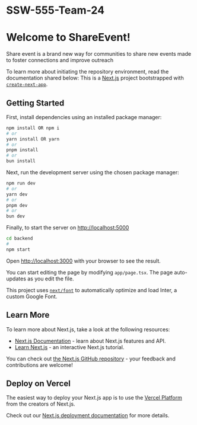 # SSW-555-Team-24

# Welcome to ShareEvent!
Share event is a brand new way for communities to share new events made to foster connections and improve outreach

To learn more about initiating the repository environment, read the documentation shared below:
This is a [Next.js](https://nextjs.org/) project bootstrapped with [`create-next-app`](https://github.com/vercel/next.js/tree/canary/packages/create-next-app).

## Getting Started


First, install dependencies using an installed package manager:

```bash
npm install OR npm i
# or
yarn install OR yarn
# or
pnpm install
# or
bun install
```


Next, run the development server using the chosen package manager:

```bash
npm run dev
# or
yarn dev
# or
pnpm dev
# or
bun dev
```


Finally, to start the server on [http://localhost:5000](http://localhost:5000)

```bash
cd backend
#
npm start
```

Open [http://localhost:3000](http://localhost:3000) with your browser to see the result.

You can start editing the page by modifying `app/page.tsx`. The page auto-updates as you edit the file.

This project uses [`next/font`](https://nextjs.org/docs/basic-features/font-optimization) to automatically optimize and load Inter, a custom Google Font.

## Learn More

To learn more about Next.js, take a look at the following resources:

- [Next.js Documentation](https://nextjs.org/docs) - learn about Next.js features and API.
- [Learn Next.js](https://nextjs.org/learn) - an interactive Next.js tutorial.

You can check out [the Next.js GitHub repository](https://github.com/vercel/next.js/) - your feedback and contributions are welcome!

## Deploy on Vercel

The easiest way to deploy your Next.js app is to use the [Vercel Platform](https://vercel.com/new?utm_medium=default-template&filter=next.js&utm_source=create-next-app&utm_campaign=create-next-app-readme) from the creators of Next.js.

Check out our [Next.js deployment documentation](https://nextjs.org/docs/deployment) for more details.
